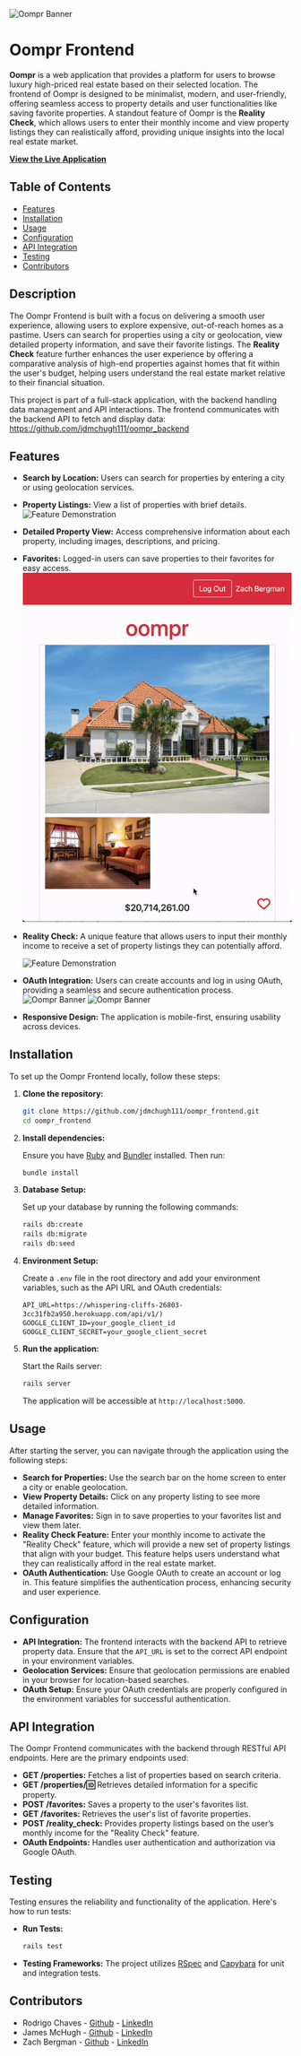 ![Oompr Banner](https://github.com/user-attachments/assets/d1557494-52c6-47fd-9727-6ae98a812281)

# Oompr Frontend

**Oompr** is a web application that provides a platform for users to browse luxury high-priced real estate based on their selected location. The frontend of Oompr is designed to be minimalist, modern, and user-friendly, offering seamless access to property details and user functionalities like saving favorite properties. A standout feature of Oompr is the **Reality Check**, which allows users to enter their monthly income and view property listings they can realistically afford, providing unique insights into the local real estate market.

**[View the Live Application](https://pacific-dusk-48184-9d5b91032508.herokuapp.com/)**

## Table of Contents

- [Features](#features)
- [Installation](#installation)
- [Usage](#usage)
- [Configuration](#configuration)
- [API Integration](#api-integration)
- [Testing](#testing)
- [Contributors](#contributors)

## Description

The Oompr Frontend is built with a focus on delivering a smooth user experience, allowing users to explore expensive, out-of-reach homes as a pastime. Users can search for properties using a city or geolocation, view detailed property information, and save their favorite listings. The **Reality Check** feature further enhances the user experience by offering a comparative analysis of high-end properties against homes that fit within the user's budget, helping users understand the real estate market relative to their financial situation.

This project is part of a full-stack application, with the backend handling data management and API interactions. The frontend communicates with the backend API to fetch and display data: https://github.com/jdmchugh111/oompr_backend

## Features

- **Search by Location:** Users can search for properties by entering a city or using geolocation services.
- **Property Listings:** View a list of properties with brief details.
    ![Feature Demonstration](assets/gifs/ScreenRecording2024-08-01at2.34.23PM-ezgif.com-video-to-gif-converter.gif)
- **Detailed Property View:** Access comprehensive information about each property, including images, descriptions, and pricing.
- **Favorites:** Logged-in users can save properties to their favorites for easy access.
  ![Feature Demonstration](assets/gifs/ScreenRecording2024-08-01at2.57.43PM-ezgif.com-video-to-gif-converter.gif)
- **Reality Check:** A unique feature that allows users to input their monthly income to receive a set of property listings they can potentially afford.
  
  ![Feature Demonstration](assets/gifs/ScreenRecording2024-08-01at3.22.36PM-ezgif.com-video-to-gif-converter.gif)
- **OAuth Integration:** Users can create accounts and log in using OAuth, providing a seamless and secure authentication process.
  ![Oompr Banner](https://github.com/user-attachments/assets/799312ee-1f6b-4976-8526-c10f0539154a) ![Oompr Banner](https://github.com/user-attachments/assets/20578772-a10a-43b0-9191-160c8b7e0770)
- **Responsive Design:** The application is mobile-first, ensuring usability across devices.

## Installation

To set up the Oompr Frontend locally, follow these steps:

1. **Clone the repository:**

   ```bash
   git clone https://github.com/jdmchugh111/oompr_frontend.git
   cd oompr_frontend
   ```

2. **Install dependencies:**

   Ensure you have [Ruby](https://www.ruby-lang.org/) and [Bundler](https://bundler.io/) installed. Then run:

   ```bash
   bundle install
   ```

3. **Database Setup:**

   Set up your database by running the following commands:

   ```bash
   rails db:create
   rails db:migrate
   rails db:seed
   ```

4. **Environment Setup:**

   Create a `.env` file in the root directory and add your environment variables, such as the API URL and OAuth credentials:

   ```env
   API_URL=https://whispering-cliffs-26803-3cc31fb2a950.herokuapp.com/api/v1/)
   GOOGLE_CLIENT_ID=your_google_client_id
   GOOGLE_CLIENT_SECRET=your_google_client_secret
   ```

5. **Run the application:**

   Start the Rails server:

   ```bash
   rails server
   ```

   The application will be accessible at `http://localhost:5000`.

## Usage

After starting the server, you can navigate through the application using the following steps:

- **Search for Properties:** Use the search bar on the home screen to enter a city or enable geolocation.
- **View Property Details:** Click on any property listing to see more detailed information.
- **Manage Favorites:** Sign in to save properties to your favorites list and view them later.
- **Reality Check Feature:** Enter your monthly income to activate the "Reality Check" feature, which will provide a new set of property listings that align with your budget. This feature helps users understand what they can realistically afford in the real estate market.
- **OAuth Authentication:** Use Google OAuth to create an account or log in. This feature simplifies the authentication process, enhancing security and user experience.

## Configuration

- **API Integration:** The frontend interacts with the backend API to retrieve property data. Ensure that the `API_URL` is set to the correct API endpoint in your environment variables.
- **Geolocation Services:** Ensure that geolocation permissions are enabled in your browser for location-based searches.
- **OAuth Setup:** Ensure your OAuth credentials are properly configured in the environment variables for successful authentication.

## API Integration

The Oompr Frontend communicates with the backend through RESTful API endpoints. Here are the primary endpoints used:

- **GET /properties:** Fetches a list of properties based on search criteria.
- **GET /properties/:id:** Retrieves detailed information for a specific property.
- **POST /favorites:** Saves a property to the user's favorites list.
- **GET /favorites:** Retrieves the user's list of favorite properties.
- **POST /reality_check:** Provides property listings based on the user’s monthly income for the "Reality Check" feature.
- **OAuth Endpoints:** Handles user authentication and authorization via Google OAuth.

## Testing

Testing ensures the reliability and functionality of the application. Here's how to run tests:

- **Run Tests:**

  ```bash
  rails test
  ```

- **Testing Frameworks:** The project utilizes [RSpec](https://rspec.info/) and [Capybara](https://teamcapybara.github.io/capybara/) for unit and integration tests.

## Contributors

- Rodrigo Chaves - [Github](https://github.com/RodrigoACG) - [LinkedIn](https://www.linkedin.com/in/rodrigo-chavez1/)
- James McHugh - [Github](https://github.com/jdmchugh111) - [LinkedIn](https://www.linkedin.com/in/jdmchugh111/)
- Zach Bergman - [Github](https://github.com/zach-bergman) - [LinkedIn](https://www.linkedin.com/in/zacherybergman/)
